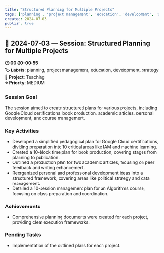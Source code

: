 ```yaml
---
title: "Structured Planning for Multiple Projects"
tags: ['planning', 'project management', 'education', 'development', 'strategy']
created: 2024-07-03
publish: true
---
```


## 📅 2024-07-03 — Session: Structured Planning for Multiple Projects

**🕒 00:20–00:55**  
**🏷️ Labels**: planning, project management, education, development, strategy  
**📂 Project**: Teaching  
**⭐ Priority**: MEDIUM  


### Session Goal
The session aimed to create structured plans for various projects, including Google Cloud certifications, book production, academic articles, personal development, and course management.

### Key Activities
- Developed a simplified pedagogical plan for Google Cloud certifications, dividing preparation into 10 critical areas like IAM and machine learning.
- Created a 10-block time plan for book production, covering stages from planning to publication.
- Outlined a production plan for two academic articles, focusing on peer feedback and writing enhancement.
- Reorganized personal and professional development ideas into a structured framework, covering areas like political strategy and data management.
- Detailed a 10-session management plan for an Algorithms course, focusing on class preparation and coordination.

### Achievements
- Comprehensive planning documents were created for each project, providing clear execution frameworks.

### Pending Tasks
- Implementation of the outlined plans for each project.
